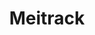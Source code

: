 ---
title: Meitrack
layout: bundle
image: '/images/devices/device-list/meitrack-mt90.jpg'
brand: Meitrack
---